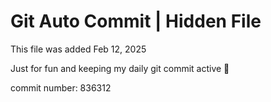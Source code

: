 # Git Auto Commit | Hidden File

This file was added Feb 12, 2025

Just for fun and keeping my daily git commit active 🤪

commit number: 836312

